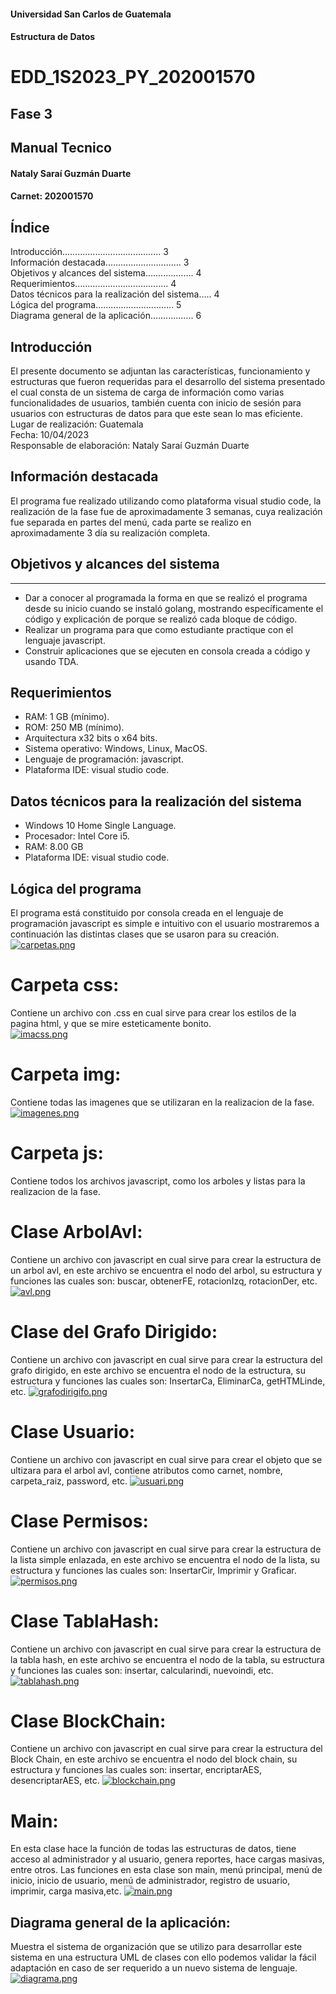 #### Universidad San Carlos de Guatemala 
#### Estructura de Datos






# EDD_1S2023_PY_202001570
## Fase 3
## Manual Tecnico




#### Nataly Saraí Guzmán Duarte
#### Carnet: 202001570



## Índice 
Introducción.......................................	3  
Información destacada..............................	3  
Objetivos y alcances del sistema...................	4  
Requerimientos..................................... 4  
Datos técnicos para la realización del sistema.....	4  
Lógica del programa...............................	5  
Diagrama general de la aplicación.................	6

## Introducción
El presente documento se adjuntan las características, funcionamiento y estructuras que fueron requeridas para el desarrollo del sistema presentado el cual consta de un sistema de carga de información como varias funcionalidades de usuarios, también cuenta con inicio de sesión para usuarios con estructuras de datos para que este sean lo mas eficiente.  
Lugar de realización: Guatemala  
Fecha: 10/04/2023  
Responsable de elaboración: Nataly Saraí Guzmán Duarte


## Información destacada
El programa fue realizado utilizando como plataforma visual studio code, la realización de la fase fue de aproximadamente 3 semanas, cuya realización fue separada en partes del menú, cada parte se realizo en aproximadamente 3 día su realización completa.



## Objetivos y alcances del sistema
------------------------------------
*	Dar a conocer al programada la forma en que se realizó el programa desde su inicio cuando se instaló golang, mostrando específicamente el código y explicación de porque se realizó cada bloque de código. 
*	 Realizar un programa para que como estudiante practique con el lenguaje javascript. 
*	Construir aplicaciones que se ejecuten en consola creada a código y usando TDA.



## Requerimientos
*	RAM: 1 GB (mínimo). 
*	ROM: 250 MB (mínimo). 
*	Arquitectura x32 bits o x64 bits. 
*	Sistema operativo: Windows, Linux, MacOS. 
*	Lenguaje de programación: javascript. 
*	Plataforma IDE: visual studio code.


## Datos técnicos para la realización del sistema
*	Windows 10 Home Single Language. 
*	Procesador: Intel Core i5. 
*	RAM: 8.00 GB 
*	Plataforma IDE: visual studio code.


## Lógica del programa
El programa está constituido por consola creada en el lenguaje de programación javascript es simple e intuitivo con el usuario mostraremos a continuación las distintas clases que se usaron para su creación.  
[![carpetas.png](https://i.postimg.cc/65S9WKrX/carpetas.png)](https://postimg.cc/qzsfw9Db)

# Carpeta css: 
Contiene un archivo con .css en cual sirve para crear los estilos de la pagina html, y que se mire esteticamente bonito.  
[![imacss.png](https://i.postimg.cc/rmDCY0tw/imacss.png)](https://postimg.cc/9Rj7Dfp6)

# Carpeta img: 
Contiene todas las imagenes que se utilizaran en la realizacion de la fase.  
[![imagenes.png](https://i.postimg.cc/c1F6Jx6d/imagenes.png)](https://postimg.cc/Bt1JYGxz)

# Carpeta js: 
Contiene todos los archivos javascript, como los arboles y listas para la realizacion de la fase.

# Clase ArbolAvl: 
Contiene un archivo con javascript en cual sirve para crear la estructura de un arbol avl, en este archivo se encuentra el nodo del arbol, su estructura y funciones las cuales son: buscar, obtenerFE, rotacionIzq, rotacionDer, etc.
[![avl.png](https://i.postimg.cc/66PwSyy4/avl.png)](https://postimg.cc/CdbWnMCw)

# Clase del Grafo Dirigido: 
Contiene un archivo con javascript en cual sirve para crear la estructura del grafo dirigido, en este archivo se encuentra el nodo de la estructura, su estructura y funciones las cuales son: InsertarCa, EliminarCa, getHTMLinde, etc.
[![grafodirigifo.png](https://i.postimg.cc/PJPB9LF8/grafodirigifo.png)](https://postimg.cc/m1WXFr4b)

# Clase Usuario: 
Contiene un archivo con javascript en cual sirve para crear el objeto que se ultizara para el arbol avl, contiene atributos como carnet, nombre, carpeta_raiz, password, etc.
[![usuari.png](https://i.postimg.cc/8zk3LXfS/usuari.png)](https://postimg.cc/Ln7NpTVC)

# Clase Permisos: 
Contiene un archivo con javascript en cual sirve para crear la estructura de la lista simple enlazada, en este archivo se encuentra el nodo de la lista, su estructura y funciones las cuales son: InsertarCir, Imprimir y Graficar.
[![permisos.png](https://i.postimg.cc/mDrq1z46/permisos.png)](https://postimg.cc/B8dNdvXx)

# Clase TablaHash: 
Contiene un archivo con javascript en cual sirve para crear la estructura de la tabla hash, en este archivo se encuentra el nodo de la tabla, su estructura y funciones las cuales son: insertar, calcularindi, nuevoindi, etc.
[![tablahash.png](https://i.postimg.cc/sfWFYWSt/tablahash.png)](https://postimg.cc/Cdw6YzcN)

# Clase BlockChain: 
Contiene un archivo con javascript en cual sirve para crear la estructura del Block Chain, en este archivo se encuentra el nodo del block chain, su estructura y funciones las cuales son: insertar, encriptarAES, desencriptarAES, etc.
[![blockchain.png](https://i.postimg.cc/02ZVD5tT/blockchain.png)](https://postimg.cc/crg7NWGh)

# Main: 
En esta clase hace la función de todas las estructuras de datos, tiene acceso al administrador y al usuario, genera reportes, hace cargas masivas, entre otros. Las funciones en esta clase son main, menú principal, menú de inicio, inicio de usuario, menú de administrador, registro de usuario, imprimir, carga masiva,etc.
[![main.png](https://i.postimg.cc/Bbgp6sg1/main.png)](https://postimg.cc/kR2K10Ln)

## Diagrama general de la aplicación:
Muestra el sistema de organización que se utilizo para desarrollar este sistema en una estructura UML de clases con ello podemos validar la fácil adaptación en caso de ser requerido a un nuevo sistema de lenguaje.
[![diagrama.png](https://i.postimg.cc/pr5nTZ6V/diagrama.png)](https://postimg.cc/kR95YxCL)
